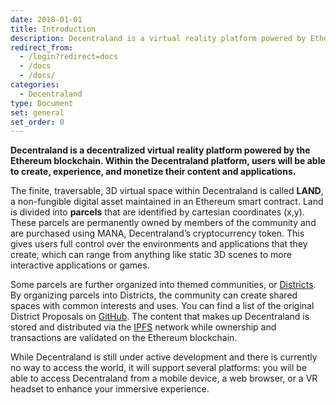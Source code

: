 ```yaml
---
date: 2018-01-01
title: Introduction
description: Decentraland is a virtual reality platform powered by Ethereum.
redirect_from:
  - /login?redirect=docs
  - /docs
  - /docs/
categories:
  - Decentraland
type: Document
set: general
set_order: 0
---
```


**Decentraland is a decentralized virtual reality platform powered by the Ethereum blockchain. Within the Decentraland platform, users will be able to create, experience, and monetize their content and applications.**

The finite, traversable, 3D virtual space within Decentraland is called **LAND**, a non-fungible digital asset maintained in an Ethereum smart contract. Land is divided into **parcels** that are identified by cartesian coordinates (x,y). These parcels are permanently owned by members of the community and are purchased using MANA, Decentraland’s cryptocurrency token. This gives users full control over the environments and applications that they create, which can range from anything like static 3D scenes to more interactive applications or games.

Some parcels are further organized into themed communities, or [Districts](https://wiki.decentraland.org/index.php?title=About_Districts). By organizing parcels into Districts, the community can create shared spaces with common interests and uses. You can find a list of the original District Proposals on [GitHub](https://github.com/decentraland/districts). The content that makes up Decentraland is stored and distributed via the [IPFS](https://ipfs.io/) network while ownership and transactions are validated on the Ethereum blockchain.

While Decentraland is still under active development and there is currently no way to access the world, it will support several platforms: you will be able to access Decentraland from a mobile device, a web browser, or a VR headset to enhance your immersive experience.
